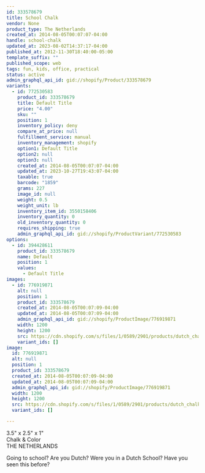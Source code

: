 ```yaml
---
id: 333578679
title: School Chalk
vendor: None
product_type: The Netherlands
created_at: 2014-08-05T00:07:07-04:00
handle: school-chalk
updated_at: 2023-08-02T14:37:17-04:00
published_at: 2012-11-30T18:40:00-05:00
template_suffix: ""
published_scope: web
tags: fun, kids, office, practical
status: active
admin_graphql_api_id: gid://shopify/Product/333578679
variants:
  - id: 772530583
    product_id: 333578679
    title: Default Title
    price: "4.00"
    sku: ""
    position: 1
    inventory_policy: deny
    compare_at_price: null
    fulfillment_service: manual
    inventory_management: shopify
    option1: Default Title
    option2: null
    option3: null
    created_at: 2014-08-05T00:07:07-04:00
    updated_at: 2023-10-27T19:43:07-04:00
    taxable: true
    barcode: "1859"
    grams: 227
    image_id: null
    weight: 0.5
    weight_unit: lb
    inventory_item_id: 3550158406
    inventory_quantity: 0
    old_inventory_quantity: 0
    requires_shipping: true
    admin_graphql_api_id: gid://shopify/ProductVariant/772530583
options:
  - id: 394428611
    product_id: 333578679
    name: Default
    position: 1
    values:
      - Default Title
images:
  - id: 776919871
    alt: null
    position: 1
    product_id: 333578679
    created_at: 2014-08-05T00:07:09-04:00
    updated_at: 2014-08-05T00:07:09-04:00
    admin_graphql_api_id: gid://shopify/ProductImage/776919871
    width: 1200
    height: 1200
    src: https://cdn.shopify.com/s/files/1/0589/2901/products/dutch_chalk.jpeg?v=1407211629
    variant_ids: []
image:
  id: 776919871
  alt: null
  position: 1
  product_id: 333578679
  created_at: 2014-08-05T00:07:09-04:00
  updated_at: 2014-08-05T00:07:09-04:00
  admin_graphql_api_id: gid://shopify/ProductImage/776919871
  width: 1200
  height: 1200
  src: https://cdn.shopify.com/s/files/1/0589/2901/products/dutch_chalk.jpeg?v=1407211629
  variant_ids: []

---
```


3.5" x 2.5" x 1"  
Chalk & Color  
THE NETHERLANDS

Going to school? Are you Dutch? Were you in a Dutch School? Have you seen this before?